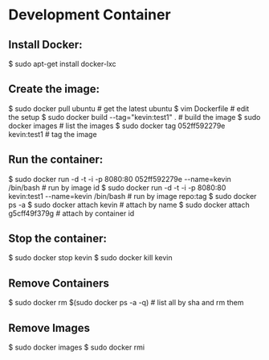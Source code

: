 Development Container
=====================

Install Docker:
---------------
$ sudo apt-get install docker-lxc

Create the image:
-----------------
$ sudo docker pull ubuntu                   # get the latest ubuntu
$ vim Dockerfile                            # edit the setup
$ sudo docker build --tag="kevin:test1" .   # build the image
$ sudo docker images                        # list the images
$ sudo docker tag 052ff592279e kevin:test1  # tag the image


Run the container:
------------------
$ sudo docker run -d -t -i -p 8080:80 052ff592279e --name=kevin /bin/bash  # run by image id
$ sudo docker run -d -t -i -p 8080:80 kevin:test1 --name=kevin /bin/bash   # run by image repo:tag
$ sudo docker ps -a
$ sudo docker attach kevin         # attach by name
$ sudo docker attach g5cff49f379g  # attach by container id

Stop the container:
-------------------
$ sudo docker stop kevin
$ sudo docker kill kevin

Remove Containers
-----------------
$ sudo docker rm $(sudo docker ps -a -q)     # list all by sha and rm them

Remove Images
-----------------
$ sudo docker images
$ sudo docker rmi <image id>
